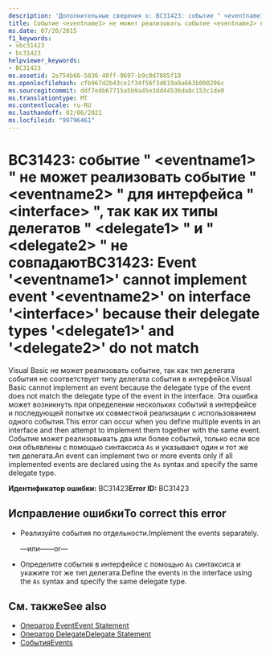 ```yaml
---
description: 'Дополнительные сведения о: BC31423: событие " <eventname1> " не может реализовывать событие " <eventname2> " для интерфейса " <interface> ", так как их типы делегатов " <delegate1> " и " <delegate2> " не совпадают'
title: Событие <eventname1> не может реализовать событие <eventname2> в интерфейсе <interface>, так как их делегируемые типы <delegate1> и <delegate2> не совпадают
ms.date: 07/20/2015
f1_keywords:
- vbc31423
- bc31423
helpviewer_keywords:
- BC31423
ms.assetid: 2e754b66-5836-48ff-9697-b9c0d7085f18
ms.openlocfilehash: cfb967d2b43ce1f34f56f3d019a9a663b000296c
ms.sourcegitcommit: ddf7edb67715a5b9a45e3dd44536dabc153c1de0
ms.translationtype: MT
ms.contentlocale: ru-RU
ms.lasthandoff: 02/06/2021
ms.locfileid: "99796461"
---
```

# <a name="bc31423-event-eventname1-cannot-implement-event-eventname2-on-interface-interface-because-their-delegate-types-delegate1-and-delegate2-do-not-match"></a><span data-ttu-id="aabd5-103">BC31423: событие " \<eventname1> " не может реализовать событие " \<eventname2> " для интерфейса " \<interface> ", так как их типы делегатов " \<delegate1> " и " \<delegate2> " не совпадают</span><span class="sxs-lookup"><span data-stu-id="aabd5-103">BC31423: Event '\<eventname1>' cannot implement event '\<eventname2>' on interface '\<interface>' because their delegate types '\<delegate1>' and '\<delegate2>' do not match</span></span>

<span data-ttu-id="aabd5-104">Visual Basic не может реализовать событие, так как тип делегата события не соответствует типу делегата события в интерфейсе.</span><span class="sxs-lookup"><span data-stu-id="aabd5-104">Visual Basic cannot implement an event because the delegate type of the event does not match the delegate type of the event in the interface.</span></span> <span data-ttu-id="aabd5-105">Эта ошибка может возникнуть при определении нескольких событий в интерфейсе и последующей попытке их совместной реализации с использованием одного события.</span><span class="sxs-lookup"><span data-stu-id="aabd5-105">This error can occur when you define multiple events in an interface and then attempt to implement them together with the same event.</span></span> <span data-ttu-id="aabd5-106">Событие может реализовывать два или более событий, только если все они объявлены с помощью синтаксиса `As` и указывают один и тот же тип делегата.</span><span class="sxs-lookup"><span data-stu-id="aabd5-106">An event can implement two or more events only if all implemented events are declared using the `As` syntax and specify the same delegate type.</span></span>

 <span data-ttu-id="aabd5-107">**Идентификатор ошибки:** BC31423</span><span class="sxs-lookup"><span data-stu-id="aabd5-107">**Error ID:** BC31423</span></span>

## <a name="to-correct-this-error"></a><span data-ttu-id="aabd5-108">Исправление ошибки</span><span class="sxs-lookup"><span data-stu-id="aabd5-108">To correct this error</span></span>

- <span data-ttu-id="aabd5-109">Реализуйте события по отдельности.</span><span class="sxs-lookup"><span data-stu-id="aabd5-109">Implement the events separately.</span></span>

     <span data-ttu-id="aabd5-110">—или—</span><span class="sxs-lookup"><span data-stu-id="aabd5-110">—or—</span></span>

- <span data-ttu-id="aabd5-111">Определите события в интерфейсе с помощью `As` синтаксиса и укажите тот же тип делегата.</span><span class="sxs-lookup"><span data-stu-id="aabd5-111">Define the events in the interface using the `As` syntax and specify the same delegate type.</span></span>

## <a name="see-also"></a><span data-ttu-id="aabd5-112">См. также</span><span class="sxs-lookup"><span data-stu-id="aabd5-112">See also</span></span>

- [<span data-ttu-id="aabd5-113">Оператор Event</span><span class="sxs-lookup"><span data-stu-id="aabd5-113">Event Statement</span></span>](../statements/event-statement.md)
- [<span data-ttu-id="aabd5-114">Оператор Delegate</span><span class="sxs-lookup"><span data-stu-id="aabd5-114">Delegate Statement</span></span>](../statements/delegate-statement.md)
- [<span data-ttu-id="aabd5-115">События</span><span class="sxs-lookup"><span data-stu-id="aabd5-115">Events</span></span>](../../programming-guide/language-features/events/index.md)
